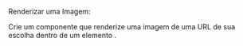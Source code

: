 Renderizar uma Imagem: 

Crie um componente que renderize uma imagem de uma URL de sua escolha dentro de um elemento <img>. 
